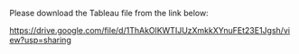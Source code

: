 Please download the Tableau file from the link below:

https://drive.google.com/file/d/1ThAkOlKWTIJUzXmkkXYnuFEt23E1Jgsh/view?usp=sharing
